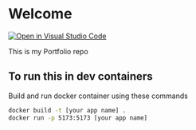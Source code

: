 # Welcome

[![Open in Visual Studio Code](https://img.shields.io/static/v1?logo=visualstudiocode&label=&message=Open%20in%20Visual%20Studio%20Code&labelColor=2c2c32&color=007acc&logoColor=007acc)](https://open.vscode.dev/Justinjdaniel/Justinjdaniel.github.io)

This is my Portfolio repo

## To run this in dev containers

Build and run docker container using these commands

```bash
docker build -t [your app name] .
docker run -p 5173:5173 [your app name]
```
